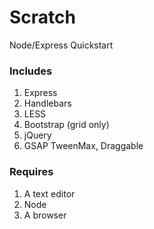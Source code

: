 # Scratch

Node/Express Quickstart

### Includes
1. Express
2. Handlebars
3. LESS
4. Bootstrap (grid only)
5. jQuery
6. GSAP TweenMax, Draggable

### Requires
1. A text editor
2. Node
3. A browser